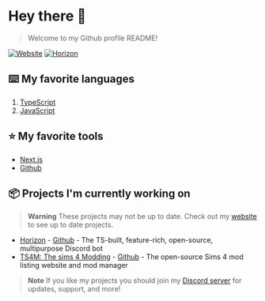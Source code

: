 # Hey there 👋
> Welcome to my Github profile README!

[![Website](https://shields.io/badge/website-trtle.xyz-blue.svg?style=for-the-badge)](https://trtle.xyz/)
[![Horizon](https://shields.io/badge/Horizon-An%20Open%20source%20Discord%20Bot-5865f2.svg?style=for-the-badge)](https://trtle.xyz/)

## ⌨️ My favorite languages

1. [TypeScript](https://typescriptlang.org)
2. [JavaScript](https://javascript.com)

## ⭐ My favorite tools

- [Next.js](https://nextjs.org/)
- [Github](https://github.com/)

## 📦 Projects I'm currently working on
> **Warning**
> These projects may not be up to date. Check out my [website](https://trtle.xyz) to see up to date projects.

- [Horizon](https://horizon.trtle.xyz) - [Github](https://github.com/turtlepaws-workshop/horizon) - The TS-built, feature-rich, open-source, multipurpose Discord bot
- [TS4M: The sims 4 Modding](https://ts4.vercel.app/) - [Github](https://github.com/Turtlepaw/sims-4-mods) - The open-source Sims 4 mod listing website and mod manager

> **Note**
> If you like my projects you should join my [Discord server](https://discord.gg/yNPPX2FGtg) for updates, support, and more!
